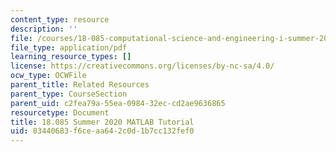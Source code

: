 ```yaml
---
content_type: resource
description: ''
file: /courses/18-085-computational-science-and-engineering-i-summer-2020/83440683f6ceaa642c0d1b7cc132fef0_MIT18_085Summer20_Tutorial.pdf
file_type: application/pdf
learning_resource_types: []
license: https://creativecommons.org/licenses/by-nc-sa/4.0/
ocw_type: OCWFile
parent_title: Related Resources
parent_type: CourseSection
parent_uid: c2fea79a-55ea-0984-32ec-cd2ae9636865
resourcetype: Document
title: 18.085 Summer 2020 MATLAB Tutorial
uid: 83440683-f6ce-aa64-2c0d-1b7cc132fef0
---
```

